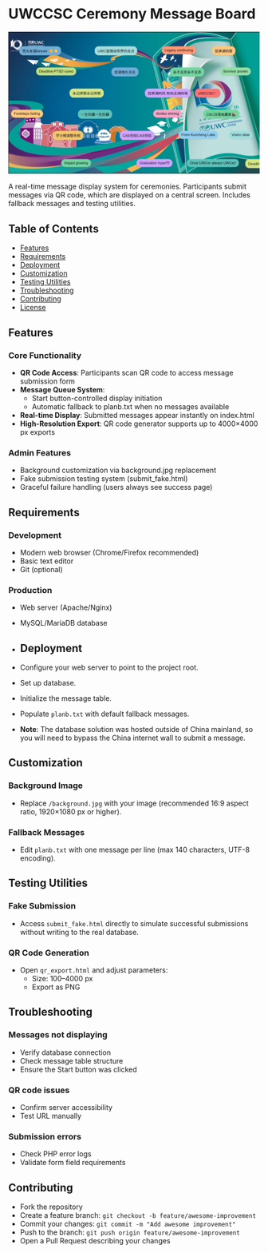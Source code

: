 # UWCCSC Ceremony Message Board

![Preview](./demo.png)

A real-time message display system for ceremonies. Participants submit messages via QR code, which are displayed on a central screen. Includes fallback messages and testing utilities.

## Table of Contents
- [Features](#features)
- [Requirements](#requirements)
- [Deployment](#deployment)
- [Customization](#customization)
- [Testing Utilities](#testing-utilities)
- [Troubleshooting](#troubleshooting)
- [Contributing](#contributing)
- [License](#license)

## Features

### Core Functionality
- **QR Code Access**: Participants scan QR code to access message submission form
- **Message Queue System**: 
  - Start button-controlled display initiation
  - Automatic fallback to planb.txt when no messages available
- **Real-time Display**: Submitted messages appear instantly on index.html
- **High-Resolution Export**: QR code generator supports up to 4000×4000 px exports

### Admin Features
- Background customization via background.jpg replacement
- Fake submission testing system (submit_fake.html)
- Graceful failure handling (users always see success page)

## Requirements

### Development
- Modern web browser (Chrome/Firefox recommended)
- Basic text editor
- Git (optional)

### Production
- Web server (Apache/Nginx)
- MySQL/MariaDB database

- ## Deployment
- Configure your web server to point to the project root.
- Set up database.
- Initialize the message table.
- Populate `planb.txt` with default fallback messages.
- **Note**: The database solution was hosted outside of China mainland, so you will need to bypass the China internet wall to submit a message.


## Customization

### Background Image
- Replace `/background.jpg` with your image (recommended 16:9 aspect ratio, 1920×1080 px or higher).

### Fallback Messages
- Edit `planb.txt` with one message per line (max 140 characters, UTF-8 encoding).

## Testing Utilities

### Fake Submission
- Access `submit_fake.html` directly to simulate successful submissions without writing to the real database.

### QR Code Generation
- Open `qr_export.html` and adjust parameters:
  - Size: 100–4000 px  
  - Export as PNG 

## Troubleshooting

### Messages not displaying
- Verify database connection  
- Check message table structure  
- Ensure the Start button was clicked

### QR code issues
- Confirm server accessibility  
- Test URL manually

### Submission errors
- Check PHP error logs  
- Validate form field requirements

## Contributing
- Fork the repository  
- Create a feature branch: `git checkout -b feature/awesome-improvement`  
- Commit your changes: `git commit -m "Add awesome improvement"`  
- Push to the branch: `git push origin feature/awesome-improvement`  
- Open a Pull Request describing your changes  

